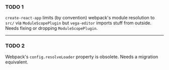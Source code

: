 ### TODO 1

`create-react-app` limits (by convention) webpack's module resolution to `src/` via `ModuleScopePlugin` but `vega-editor` imports stuff from outside.
Needs fixing or dropping `ModuleScopePlugin`.

---

### TODO 2

Webpack's `config.resolveLoader` property is obsolete.
Needs a migration equivalent.
